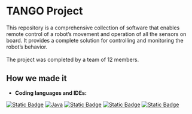 # TANGO Project

This repository is a comprehensive collection of software that enables remote control of a robot’s movement and operation of all the sensors on board. It provides a complete solution for controlling and monitoring the robot’s behavior.
<br><br>
The project was completed by a team of 12 members.

## How we made it 
<p>
  
  - **Coding languages and IDEs:**
  
  [![Static Badge](https://img.shields.io/badge/Android%20Studio-%233DDC84?style=for-the-badge&logo=androidstudio&logoColor=white)](#)
  [![Java](https://img.shields.io/badge/java-%23ED8B00.svg?style=for-the-badge&logo=openjdk&logoColor=white)](#)
  [![Static Badge](https://img.shields.io/badge/Node.js-%23339933?style=for-the-badge&logo=nodedotjs&logoColor=white)](#)
  [![Static Badge](https://img.shields.io/badge/Arduino-%2300878F?style=for-the-badge&logo=arduino)](#)
  [![Static Badge](https://img.shields.io/badge/C%2B%2B-%2300599C?style=for-the-badge&logo=cplusplus)](#)
</p>
